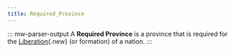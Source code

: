 ```yaml
---
title: Required_Province
---
```


::: mw-parser-output
A **Required Province** is a province that is required for the
[Liberation](/wiki/index.php?title=Liberation&action=edit&redlink=1 "Liberation (page does not exist)"){.new}
(or formation) of a nation.
:::
